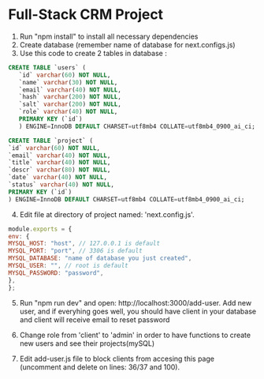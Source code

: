 # Full-Stack CRM Project

1) Run "npm install" to install all necessary dependencies
2) Create database (remember name of database for next.configs.js)
3) Use this code to create 2 tables in database :

```sql
CREATE TABLE `users` (
   `id` varchar(60) NOT NULL,
   `name` varchar(30) NOT NULL,
   `email` varchar(40) NOT NULL,
   `hash` varchar(200) NOT NULL,
   `salt` varchar(200) NOT NULL,
   `role` varchar(40) NOT NULL,
   PRIMARY KEY (`id`)
   ) ENGINE=InnoDB DEFAULT CHARSET=utf8mb4 COLLATE=utf8mb4_0900_ai_ci;

CREATE TABLE `project` (
`id` varchar(60) NOT NULL,
`email` varchar(40) NOT NULL,
`title` varchar(40) NOT NULL,
`descr` varchar(80) NOT NULL,
`date` varchar(40) NOT NULL,
`status` varchar(40) NOT NULL,
PRIMARY KEY (`id`)
) ENGINE=InnoDB DEFAULT CHARSET=utf8mb4 COLLATE=utf8mb4_0900_ai_ci;
```
4) Edit file at directory of project named: 'next.config.js'. 

```js
module.exports = {
env: {
MYSQL_HOST: "host", // 127.0.0.1 is default
MYSQL_PORT: "port", // 3306 is default
MYSQL_DATABASE: "name of database you just created",
MYSQL_USER: "", // root is default
MYSQL_PASSWORD: "password",
},
};
```
5) Run "npm run dev" and open: http://localhost:3000/add-user. Add new user, and if everyhing goes well, you should have client in your database and client will receive email to reset password

6) Change role from 'client' to 'admin' in order to have functions to create new users and see their projects(mySQL)

7) Edit add-user.js file to block clients from accesing this page (uncomment and delete on lines: 36/37 and 100).
